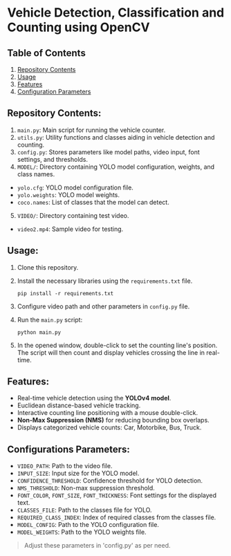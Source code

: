 # Vehicle Detection, Classification and Counting using OpenCV

## Table of Contents
1. [Repository Contents](#repository-contents)
2. [Usage](#usage)
3. [Features](#features)
4. [Configuration Parameters](#configurations-parameters)

## Repository Contents:

1. `main.py`: Main script for running the vehicle counter.
2. `utils.py`: Utility functions and classes aiding in vehicle detection and counting.
3. `config.py`: Stores parameters like model paths, video input, font settings, and thresholds.
4. `MODEL/`: Directory containing YOLO model configuration, weights, and class names.
  - `yolo.cfg`: YOLO model configuration file.
  - `yolo.weights`: YOLO model weights.
  - `coco.names`: List of classes that the model can detect.
5. `VIDEO/`: Directory containing test video.
  - `video2.mp4`: Sample video for testing.

## Usage:

1. Clone this repository.
2. Install the necessary libraries using the `requirements.txt` file.

   ```shell 
   pip install -r requirements.txt
   ```

3. Configure video path and other parameters in `config.py` file.
4. Run the `main.py` script:

   ```shell
   python main.py
   ```

5. In the opened window, double-click to set the counting line's position. The script will then count and display vehicles crossing the line in real-time.

## Features:

- Real-time vehicle detection using the **YOLOv4 model**.
- Euclidean distance-based vehicle tracking.
- Interactive counting line positioning with a mouse double-click.
- **Non-Max Suppression (NMS)** for reducing bounding box overlaps.
- Displays categorized vehicle counts: Car, Motorbike, Bus, Truck.

## Configurations Parameters:

- `VIDEO_PATH`: Path to the video file.
- `INPUT_SIZE`: Input size for the YOLO model.
- `CONFIDENCE_THRESHOLD`: Confidence threshold for YOLO detection.
- `NMS_THRESHOLD`: Non-max suppression threshold.
- `FONT_COLOR`, `FONT_SIZE`, `FONT_THICKNESS`: Font settings for the displayed text.
- `CLASSES_FILE`: Path to the classes file for YOLO.
- `REQUIRED_CLASS_INDEX`: Index of required classes from the classes file.
- `MODEL_CONFIG`: Path to the YOLO configuration file.
- `MODEL_WEIGHTS`: Path to the YOLO weights file.

> Adjust these parameters in 'config.py' as per need.   
